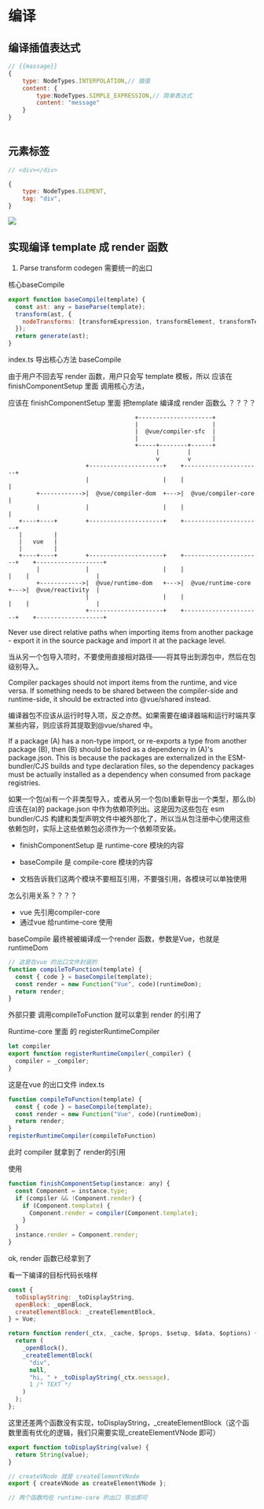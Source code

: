 # 编译
## 编译插值表达式
```js
// {{massage}}
{
	type: NodeTypes.INTERPOLATION,// 插值
    content: {
    	type:NodeTypes.SIMPLE_EXPRESSION,// 简单表达式
        content: "message"
	}
}
        
```

## 元素标签
```js
// <div></div>

{
	type: NodeTypes.ELEMENT,
    tag: "div",
}
```


![](Pasted%20image%2020220425000134.png)

## 实现编译 template 成 render 函数

1. Parse transform codegen 需要统一的出口

核心baseCompile

```js
export function baseCompile(template) {
  const ast: any = baseParse(template);
  transform(ast, {
    nodeTransforms: [transformExpression, transformElement, transformText],
  });
  return generate(ast);
}
```

index.ts 导出核心方法 baseCompile

由于用户不回去写 render 函数，用户只会写 template 模板，所以 应该在 finishComponentSetup 里面 调用核心方法，

应该在 finishComponentSetup 里面 把template 编译成 render 函数么 ？？？？

```
                                    +---------------------+
                                    |                     |
                                    |  @vue/compiler-sfc  |
                                    |                     |
                                    +-----+--------+------+
                                          |        |
                                          v        v
                      +---------------------+    +----------------------+
                      |                     |    |                      |
        +------------>|  @vue/compiler-dom  +--->|  @vue/compiler-core  |
        |             |                     |    |                      |
   +----+----+        +---------------------+    +----------------------+
   |         |
   |   vue   |
   |         |
   +----+----+        +---------------------+    +----------------------+    +-------------------+
        |             |                     |    |                      |    |                   |
        +------------>|  @vue/runtime-dom   +--->|  @vue/runtime-core   +--->|  @vue/reactivity  |
                      |                     |    |                      |    |                   |
                      +---------------------+    +----------------------+    +-------------------+
```
Never use direct relative paths when importing items from another package - export it in the source package and import it at the package level.

当从另一个包导入项时，不要使用直接相对路径——将其导出到源包中，然后在包级别导入。

Compiler packages should not import items from the runtime, and vice versa. If something needs to be shared between the compiler-side and runtime-side, it should be extracted into @vue/shared instead.

编译器包不应该从运行时导入项，反之亦然。如果需要在编译器端和运行时端共享某些内容，则应该将其提取到@vue/shared 中。

If a package (A) has a non-type import, or re-exports a type from another package (B), then (B) should be listed as a dependency in (A)'s package.json. This is because the packages are externalized in the ESM-bundler/CJS builds and type declaration files, so the dependency packages must be actually installed as a dependency when consumed from package registries.

如果一个包(a)有一个非类型导入，或者从另一个包(b)重新导出一个类型，那么(b)应该在(a)的 package.json 中作为依赖项列出。这是因为这些包在 esm bundler/CJS 构建和类型声明文件中被外部化了，所以当从包注册中心使用这些依赖包时，实际上这些依赖包必须作为一个依赖项安装。


- finishComponentSetup 是 runtime-core 模块的内容

- baseCompile 是 compile-core 模块的内容
- 文档告诉我们这两个模块不要相互引用，不要强引用，各模块可以单独使用

怎么引用关系？？？？

- vue 先引用compiler-core 
- 通过vue 给runtime-core  使用

baseCompile 最终被被编译成一个render 函数，参数是Vue，也就是runtimeDom

```js
// 这是在vue 的出口文件封装的
function compileToFunction(template) {
  const { code } = baseCompile(template);
  const render = new Function("Vue", code)(runtimeDom);
  return render;
}
```

外部只要 调用compileToFunction 就可以拿到 render 的引用了

Runtime-core 里面 的 registerRuntimeCompiler

```js
let compiler
export function registerRuntimeCompiler(_compiler) {
  compiler = _compiler;
}
```

这是在vue 的出口文件 index.ts

```js
function compileToFunction(template) {
  const { code } = baseCompile(template);
  const render = new Function("Vue", code)(runtimeDom);
  return render;
}
registerRuntimeCompiler(compileToFunction)
```

此时 compiler 就拿到了 render的引用

使用

```js
function finishComponentSetup(instance: any) {
  const Component = instance.type;
  if (compiler && !Component.render) {
    if (Component.template) {
      Component.render = compiler(Component.template);
    }
  }
  instance.render = Component.render;
}
```

ok, render 函数已经拿到了

看一下编译的目标代码长啥样

```js
const {
  toDisplayString: _toDisplayString,
  openBlock: _openBlock,
  createElementBlock: _createElementBlock,
} = Vue;

return function render(_ctx, _cache, $props, $setup, $data, $options) {
  return (
    _openBlock(),
    _createElementBlock(
      "div",
      null,
      "hi, " + _toDisplayString(_ctx.message),
      1 /* TEXT */
    )
  );
};
```

这里还差两个函数没有实现，toDisplayString，_createElementBlock（这个函数里面有优化的逻辑，我们只需要实现_createElementVNode 即可）

```js
export function toDisplayString(value) {
  return String(value);
}

// createVNode 就是 createElementVNode
export { createVNode as createElementVNode };

// 两个函数均在 runtime-core 的出口 导出即可
```




